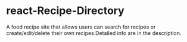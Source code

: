 # react-Recipe-Directory
A food recipe site that allows users can search for recipes or create/edit/delete their own recipes.Detailed info are in the description.
